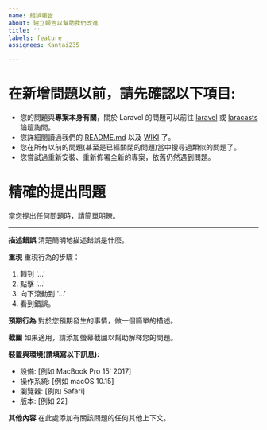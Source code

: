 ```yaml
---
name: 錯誤報告
about: 建立報告以幫助我們改進
title: ''
labels: feature
assignees: Kantai235

---
```


# 在新增問題以前，請先確認以下項目:
- 您的問題與**專案本身有關**，關於 Laravel 的問題可以前往 [laravel](http://laravel.io/forum) 或 [laracasts](https://laracasts.com/discuss/) 論壇詢問。
- 您詳細閱讀過我們的 [README.md](https://github.com/forumfox/forumfox/blob/master/README.md) 以及 [WIKI](https://github.com/forumfox/forumfox/wiki) 了。
- 您在所有以前的問題(甚至是已經關閉的問題)當中搜尋過類似的問題了。
- 您嘗試過重新安裝、重新佈署全新的專案，依舊仍然遇到問題。

# 精確的提出問題
當您提出任何問題時，請簡單明瞭。

---

**描述錯誤**
清楚簡明地描述錯誤是什麼。

**重現**
重現行為的步驟：
1. 轉到 '...'
2. 點擊 '...'
3. 向下滾動到 '...'
4. 看到錯誤。

**預期行為**
對於您預期發生的事情，做一個簡單的描述。

**截圖**
如果適用，請添加螢幕截圖以幫助解釋您的問題。

**裝置與環境(請填寫以下訊息):**
* 設備: [例如 MacBook Pro 15' 2017]
* 操作系統: [例如 macOS 10.15]
* 瀏覽器: [例如 Safari]
* 版本: [例如 22]

**其他內容**
在此處添加有關該問題的任何其他上下文。
